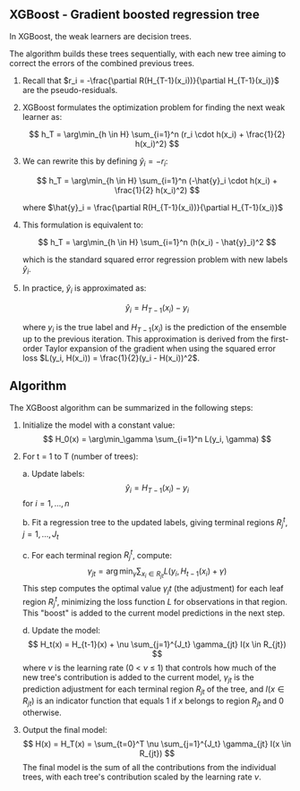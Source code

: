 ## XGBoost - Gradient boosted regression tree
In XGBoost, the weak learners are decision trees.

The algorithm builds these trees sequentially, with each new tree aiming to correct the errors of the combined previous trees.

1. Recall that $r_i = -\frac{\partial R(H_{T-1}(x_i))}{\partial H_{T-1}(x_i)}$ are the pseudo-residuals.

2. XGBoost formulates the optimization problem for finding the next weak learner as:

   $$ h_T = \arg\min_{h \in H} \sum_{i=1}^n (r_i \cdot h(x_i) + \frac{1}{2} h(x_i)^2) $$

3. We can rewrite this by defining $\hat{y}_i = -r_i$:

   $$ h_T = \arg\min_{h \in H} \sum_{i=1}^n (-\hat{y}_i \cdot h(x_i) + \frac{1}{2} h(x_i)^2) $$

   where $\hat{y}_i = \frac{\partial R(H_{T-1}(x_i))}{\partial H_{T-1}(x_i)}$

4. This formulation is equivalent to:

   $$ h_T = \arg\min_{h \in H} \sum_{i=1}^n (h(x_i) - \hat{y}_i)^2 $$

   which is the standard squared error regression problem with new labels $\hat{y}_i$.

5. In practice, $\hat{y}_i$ is approximated as:

   $$ \hat{y}_i = H_{T-1}(x_i) - y_i $$

   where $y_i$ is the true label and $H_{T-1}(x_i)$ is the prediction of the ensemble up to the previous iteration. This approximation is derived from the first-order Taylor expansion of the gradient when using the squared error loss $L(y_i, H(x_i)) = \frac{1}{2}(y_i - H(x_i))^2$.

## Algorithm
The XGBoost algorithm can be summarized in the following steps:

1. Initialize the model with a constant value:
   $$ H_0(x) = \arg\min_\gamma \sum_{i=1}^n L(y_i, \gamma) $$

2. For t = 1 to T (number of trees):
   
   a. Update labels:
      $$ \hat{y}_i = H_{T-1}(x_i) - y_i $$
      for $i = 1, ..., n$

   b. Fit a regression tree to the updated labels, giving terminal regions $R_j^t$, $j = 1, ..., J_t$

   c. For each terminal region $R_j^t$, compute:
      $$ \gamma_{jt} = \arg\min_\gamma \sum_{x_i \in R_{jt}} L(y_i, H_{t-1}(x_i) + \gamma) $$
   This step computes the optimal value $γ_jt$ (the adjustment) for each leaf region $R_j^t$, minimizing the loss function $L$ for observations in that region. This "boost" is added to the current model predictions in the next step.

   d. Update the model:
      $$ H_t(x) = H_{t-1}(x) + \nu \sum_{j=1}^{J_t} \gamma_{jt} I(x \in R_{jt}) $$
      where $\nu$ is the learning rate (0 < $\nu$ ≤ 1) that controls how much of the new tree's contribution is added to the current model, $\gamma_{jt}$ is the prediction adjustment for each terminal region $R_{jt}$ of the tree, and $I(x \in R_{jt})$ is an indicator function that equals 1 if $x$ belongs to region $R_{jt}$ and 0 otherwise.

3. Output the final model:
   $$ H(x) = H_T(x) = \sum_{t=0}^T \nu \sum_{j=1}^{J_t} \gamma_{jt} I(x \in R_{jt}) $$
   The final model is the sum of all the contributions from the individual trees, with each tree's contribution scaled by the learning rate $\nu$.





